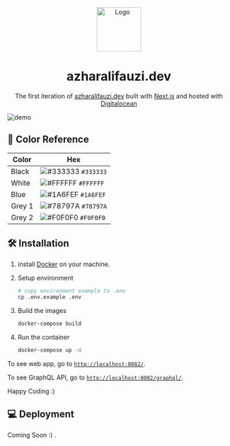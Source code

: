 <div align="center">
  <img alt="Logo" src="https://azharalifauzi.dev/logo.svg" width="100" />
</div>
<h1 align="center">
  azharalifauzi.dev
</h1>
<p align="center">
  The first iteration of <a href="https://azharalifauzi.dev" target="_blank">azharalifauzi.dev</a> built with <a href="https://nextjs.org/" target="_blank">Next.js</a> and hosted with <a href="https://www.digitalocean.com/" target="_blank">Digitalocean</a>
</p>

![demo](https://azharalifauzi.dev/demo.png)

## 🎨 Color Reference

| Color  | Hex                                                                |
| ------ | ------------------------------------------------------------------ |
| Black  | ![#333333](https://via.placeholder.com/10/333333?text=+) `#333333` |
| White  | ![#FFFFFF](https://via.placeholder.com/10/FFFFFF?text=+) `#FFFFFF` |
| Blue   | ![#1A6FEF](https://via.placeholder.com/10/1A6FEF?text=+) `#1A6FEF` |
| Grey 1 | ![#78797A](https://via.placeholder.com/10/78797A?text=+) `#78797A` |
| Grey 2 | ![#F0F0F0](https://via.placeholder.com/10/F0F0F0?text=+) `#F0F0F0` |

## 🛠 Installation

1. install [Docker](https://docs.docker.com/get-docker/) on your machine.

2. Setup environment

   ```bash
   # copy environment example to .env
   cp .env.example .env
   ```

3. Build the images

   ```bash
   docker-compose build
   ```

4. Run the container

   ```bash
   docker-compose up -d
   ```

To see web app, go to [`http://localhost:8082/`](http://localhost:8082/).

To see GraphQL API, go to [`http://localhost:8082/graphql/`](http://localhost:8082/graphql/).

Happy Coding :)

## 💻 Deployment

Coming Soon :) .
